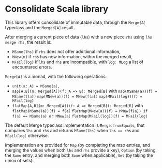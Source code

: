 Consolidate Scala library
=========================

This library offers consolidate of immutable data, through the `Merge[A]` typeclass and
the `Merged[A]` result.

After merging a current piece of data (`lhs`) with a new piece `rhs` using `lhs merge rhs`,
the result is:

- `MSame(lhs)` if `rhs` does not offer additional information,
- `MNew(m)` if `rhs` has new information, with `m` the merged result,
- `MFail(log)` if `lhs` and `rhs` are incompatible, with `log: MLog` a list of
  encountered errors.

`Merge[A]` is a monad, with the following operations:

- `unit(a: A) = MSame(a)`,
- `map[A,B](m: Merged[A])(f: A => B): Merged[B]` with
  `map(MSame(a))(f) = MSame(f(a))`
  `map(MNew(a))(f) = MNew(f(a))`
  `map(MFail(log))(f) = MFail(log)`
- `flatMap[A,B](m: Merged[A])(f: A => Merged[B]): Merged[B]` with
  `flatMap(MSame(a))(f) = f(a)`
  `flatMap(MNew(a))(f) = MNew(f(a)) if f(a) == MSame(a) or MNew(a)`
  `flatMap(MFail(log))(f) = MFail(log)`

The default Merge typeclass implementation is `Merge.fromEquals`, that compares `lhs`
and `rhs` and returns `MSame(lhs)` when `lhs == rhs` and `MFail(log)` otherwise.

Implementation are provided for `Map` (by completing the map entries, and merging the
values when both `lhs` and `rhs` provide a key), `Option` (by taking the `Some` entry,
and merging both `Some` when applicable), `Set` (by taking the union of sets).
